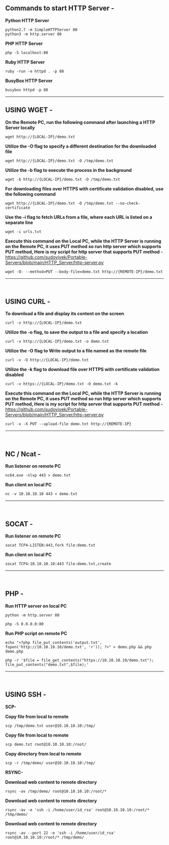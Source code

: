 Commands to start HTTP Server -
------------------------------------------------------------------------------------------------------------------

**Python HTTP Server**

    python2.7 -m SimpleHTTPServer 80
    python3 -m http.server 80

**PHP HTTP Server**

    php -S localhost:80

**Ruby HTTP Server**
    
    ruby -run -e httpd . -p 80
    
**BusyBox HTTP Server**

    busybox httpd -p 80
        
------------------------------------------------------------------------------------------------------------------

USING WGET -
------------------------------------------------------------------------------------------------------------------

**On the Remote PC, run the following command after launching a HTTP Server locally**
    
    wget http://{LOCAL-IP}/demo.txt

**Utilize the -O flag to specify a different destination for the downloaded file**
    
    wget http://{LOCAL-IP}/demo.txt -O /tmp/demo.txt

**Utilize the -b flag to execute the process in the background**
    
    wget -b http://{LOCAL-IP}/demo.txt -O /tmp/demo.txt

**For downloading files over HTTPS with certificate validation disabled, use the following command**
    
    wget http://{LOCAL-IP}/demo.txt -O /tmp/demo.txt --no-check-certificate

**Use the -i flag to fetch URLs from a file, where each URL is listed on a separate line**

    wget -i urls.txt
    
**Execute this command on the Local PC, while the HTTP Server is running on the Remote PC, it uses PUT method so run http server which supports PUT method, Here is my script for http server that supports PUT method -** https://github.com/sudovivek/Portable-Servers/blob/main/HTTP_Server/http-server.py

    wget -O- --method=PUT --body-file=demo.txt http://{REMOTE-IP}/demo.txt

------------------------------------------------------------------------------------------------------------------

</br>

USING CURL -
------------------------------------------------------------------------------------------------------------------

**To download a file and display its content on the screen**
    
    curl -v http://{LOCAL-IP}/demo.txt

**Utilize the -o flag, to save the output to a file and specify a location**
    
    curl -v http://{LOCAL-IP}/demo.txt -o demo.txt

**Utilize the -O flag to Write output to a file named as the remote file**

    curl -v -O http://{LOCAL-IP}/demo.txt

**Utilize the -k flag to download file over HTTPS with certificate validation disabled**
    
    curl -v https://{LOCAL-IP}/demo.txt -O demo.txt -k

**Execute this command on the Local PC, while the HTTP Server is running on the Remote PC, it uses PUT method so run http server which supports PUT method, Here is my script for http server that supports PUT method -** https://github.com/sudovivek/Portable-Servers/blob/main/HTTP_Server/http-server.py

    curl -v -X PUT --upload-file demo.txt http://{REMOTE-IP}           
------------------------------------------------------------------------------------------------------------------

</br>

NC / Ncat -
------------------------------------------------------------------------------------------------------------------

**Run listener on remote PC**
    
    nc64.exe -nlvp 443 > demo.txt

**Run client on local PC**
    
    nc -v 10.10.10.10 443 < demo.txt
------------------------------------------------------------------------------------------------------------------

</br>

SOCAT -
------------------------------------------------------------------------------------------------------------------

**Run listener on remote PC**
    
    socat TCP4-LISTEN:443,fork file:demo.txt

**Run client on local PC**
    
    socat TCP4:10.10.10.10:443 file:demo.txt,create
------------------------------------------------------------------------------------------------------------------

</br>

PHP -
------------------------------------------------------------------------------------------------------------------

**Run HTTP server on local PC**
    
    python -m http.server 80

    php -S 0.0.0.0:80

**Run PHP script on remote PC**
    
    echo "<?php file_put_contents('output.txt', fopen('http://10.10.10.10/demo.txt', 'r')); ?>" > demo.php && php demo.php

    php -r '$file = file_get_contents("https://10.10.10.10/demo.txt"); file_put_contents("demo.txt",$file);'
------------------------------------------------------------------------------------------------------------------

</br>

USING SSH - 
------------------------------------------------------------------------------------------------------------------

**SCP-**

**Copy file from local to remote**
    
    scp /tmp/demo.txt user@10.10.10.10:/tmp/

**Copy file from local to remote**

    scp demo.txt root@10.10.10.10:/root/

**Copy directory from local to remote**

    scp -r /tmp/demo/ user@10.10.10.10:/tmp/

**RSYNC-**

**Download web content to remote directory**
    
    rsync -av /tmp/demo/ root@10.10.10.10:/root/*

**Download web content to remote directory**

    rsync -av -e 'ssh -i /home/user/id_rsa' root@10.10.10.10:/root/* /tmp/demo/

**Download web content to remote directory**

    rsync -av --port 22 -e 'ssh -i /home/user/id_rsa' root@10.10.10.10:/root/* /tmp/demo/

